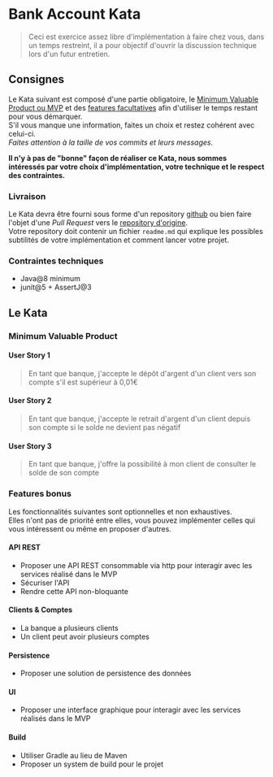 # Bank Account Kata
> Ceci est exercice assez libre d'implémentation à faire chez vous, dans un temps restreint, il a pour objectif d'ouvrir la discussion technique lors d'un futur entretien.

## Consignes
Le Kata suivant est composé d'une partie obligatoire, le [Minimum Valuable Product ou MVP](#minimum-valuable-product)
et des [features facultatives](#features-bonus) afin d'utiliser le temps restant pour vous démarquer.  
S'il vous manque une information, faites un choix et restez cohérent avec celui-ci.  
_Faites attention à la taille de vos commits et leurs messages._

**Il n'y à pas de "bonne" façon de réaliser ce Kata, nous sommes intéressés par votre choix d'implémentation, votre technique et le respect des contraintes.**

### Livraison
Le Kata devra être fourni sous forme d'un repository [github](https://github.com) ou bien faire l'objet d'une *Pull Request* vers le [repository d'origine](https://github.com/kirinux/ing-bank-account-kata).  
Votre repository doit contenir un fichier `readme.md` qui explique les possibles subtilités de votre implémentation et comment lancer votre projet.

### Contraintes techniques
* Java@8 minimum
* junit@5 + AssertJ@3

## Le Kata
### Minimum Valuable Product

#### User Story 1
> En tant que banque, j'accepte le dépôt d'argent d'un client vers son compte s'il est supérieur à 0,01€

#### User Story 2
> En tant que banque, j'accepte le retrait d'argent d'un client depuis son compte si le solde ne devient pas négatif

#### User Story 3
> En tant que banque, j'offre la possibilité à mon client de consulter le solde de son compte

### Features bonus
Les fonctionnalités suivantes sont optionnelles et non exhaustives.  
Elles n'ont pas de priorité entre elles, vous pouvez implémenter celles qui vous intéressent ou même en proposer d'autres.

#### API REST
* Proposer une API REST consommable via http pour interagir avec les services réalisé dans le MVP
* Sécuriser l'API
* Rendre cette API non-bloquante

#### Clients & Comptes
* La banque a plusieurs clients
* Un client peut avoir plusieurs comptes

#### Persistence
* Proposer une solution de persistence des données

#### UI
* Proposer une interface graphique pour interagir avec les services réalisés dans le MVP

#### Build
* Utiliser Gradle au lieu de Maven
* Proposer un system de build pour le projet
